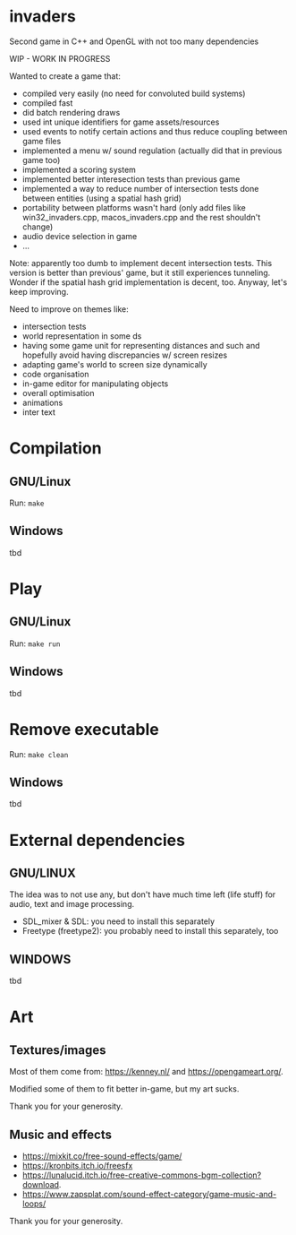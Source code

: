 # invaders

Second game in C++ and OpenGL with not too many dependencies

WIP - WORK IN PROGRESS

Wanted to create a game that:

- compiled very easily (no need for convoluted build systems)
- compiled fast
- did batch rendering draws
- used int unique identifiers for game assets/resources
- used events to notify certain actions and thus reduce coupling between game files
- implemented a menu w/ sound regulation (actually did that in previous game too)
- implemented a scoring system
- implemented better interesection tests than previous game
- implemented a way to reduce number of intersection tests done between entities (using a spatial hash grid)
- portability between platforms wasn't hard (only add files like win32_invaders.cpp, macos_invaders.cpp and the rest shouldn't change)
- audio device selection in game
- ...

Note: apparently too dumb to implement decent intersection tests. This version is better than previous' game, but it still experiences tunneling. Wonder if the spatial hash grid implementation is decent, too. Anyway, let's keep improving.

Need to improve on themes like:

- intersection tests
- world representation in some ds
- having some game unit for representing distances and such and hopefully avoid having discrepancies w/ screen resizes
- adapting game's world to screen size dynamically
- code organisation
- in-game editor for manipulating objects
- overall optimisation
- animations
- inter text

# Compilation

## GNU/Linux

Run: `make`

## Windows

tbd

# Play

## GNU/Linux

Run: `make run`

## Windows

tbd

# Remove executable

Run: `make clean`

## Windows

tbd

# External dependencies

## GNU/LINUX

The idea was to not use any, but don't have much time left (life stuff) for audio, text and image processing.

- SDL_mixer & SDL: you need to install this separately
- Freetype (freetype2): you probably need to install this separately, too

## WINDOWS

tbd

# Art

## Textures/images

Most of them come from: https://kenney.nl/ and https://opengameart.org/.

Modified some of them to fit better in-game, but my art sucks.

Thank you for your generosity.

## Music and effects

- https://mixkit.co/free-sound-effects/game/
- https://kronbits.itch.io/freesfx
- https://lunalucid.itch.io/free-creative-commons-bgm-collection?download.
- https://www.zapsplat.com/sound-effect-category/game-music-and-loops/

Thank you for your generosity.
